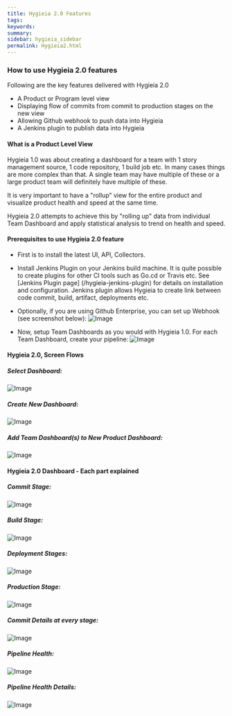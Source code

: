 ```yaml
---
title: Hygieia 2.0 Features
tags:
keywords:
summary:
sidebar: hygieia_sidebar
permalink: Hygieia2.html
---
```


### How to use Hygieia 2.0 features

Following are the key features delivered with Hygieia 2.0

- A Product or Program level view
- Displaying flow of commits from commit to production stages on the new view
- Allowing Github webhook to push data into Hygieia
- A Jenkins plugin to publish data into Hygieia


#### What is a Product Level View
Hygieia 1.0 was about creating a dashboard for a team with 1 story management source, 1 code repository, 1 build job etc. In many cases things are more complex than that. 
A single team may have multiple of these or a large product team will definitely have multiple of these. 

It is very important to have a "rollup" view for the entire product and visualize product health and speed at the same time.

Hygieia 2.0 attempts to achieve this by "rolling up" data from individual Team Dashboard and apply statistical analysis to trend on health and speed.

#### Prerequisites to use Hygieia 2.0 feature
- First is to install the latest UI, API, Collectors.
 
- Install Jenkins Plugin on your Jenkins build machine. It is quite possible to create plugins for other CI tools such as Go.cd or Travis etc. See [Jenkins Plugin page] (/hygieia-jenkins-plugin) for details on installation and configuration.
Jenkins plugin allows Hygieia to create link between code commit, build, artifact, deployments etc. 

- Optionally, if you are using Github Enterprise, you can set up Webhook (see screenshot below):
![Image](http://www.capitalone.io/Hygieia/media/images/webhook.png)

- Now, setup Team Dashboards as you would with Hygieia 1.0. For each Team Dashboard, create your pipeline:
![Image](http://www.capitalone.io/Hygieia/media/images/team-pipeline-config.png)


#### Hygieia 2.0, Screen Flows

##### Select Dashboard:
![Image](http://www.capitalone.io/Hygieia/media/images/h2-select-dashboard.png)

##### Create New Dashboard:
![Image](http://www.capitalone.io/Hygieia/media/images/h2-create-dashboard.png)

##### Add Team Dashboard(s) to New Product Dashboard:
![Image](http://www.capitalone.io/Hygieia/media/images/h2-add-teamdashboard.png)




#### Hygieia 2.0 Dashboard - Each part explained

##### Commit Stage:
![Image](http://www.capitalone.io/Hygieia/media/images/h2-commit-stage.png)

##### Build Stage:
![Image](http://www.capitalone.io/Hygieia/media/images/h2-build-stage.png)

##### Deployment Stages:
![Image](http://www.capitalone.io/Hygieia/media/images/h2-deploy-stages.png)

##### Production Stage:
![Image](http://www.capitalone.io/Hygieia/media/images/h2-prod-stage.png)

##### Commit Details at every stage:
![Image](http://www.capitalone.io/Hygieia/media/images/h2-commit-details-stage.png)

##### Pipeline Health:
![Image](http://www.capitalone.io/Hygieia/media/images/h2-health.png)

##### Pipeline Health Details:
![Image](http://www.capitalone.io/Hygieia/media/images/h2-health-details.png)
